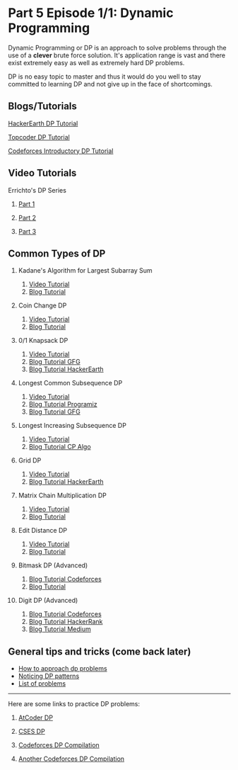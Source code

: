 Part 5 Episode 1/1: Dynamic Programming
=====

Dynamic Programming or DP is an approach to solve problems through the use of a **clever** brute force solution. It's application range is vast and there exist extremely easy as well as extremely hard DP problems.

DP is no easy topic to master and thus it would do you well to stay committed to learning DP and not give up in the face of shortcomings.

Blogs/Tutorials
-----

[HackerEarth DP Tutorial](https://www.hackerearth.com/practice/algorithms/dynamic-programming/introduction-to-dynamic-programming-1/tutorial/)

[Topcoder DP Tutorial](http://www.topcoder.com/community/competitive-programming/tutorials/dynamic-programming-from-novice-to-advanced/)

[Codeforces Introductory DP Tutorial](https://codeforces.com/blog/entry/43256)

Video Tutorials
----

Errichto's DP Series

1. [Part 1](https://www.youtube.com/watch?v=YBSt1jYwVfU)
   
2. [Part 2](https://www.youtube.com/watch?v=1mtvm2ubHCY)
   
3. [Part 3](https://www.youtube.com/watch?v=pwpOC1dph6U)

Common Types of DP
-----

1. Kadane's Algorithm for Largest Subarray Sum
   1. [Video Tutorial](https://www.youtube.com/watch?v=2MmGzdiKR9Y)
   2. [Blog Tutorial](https://medium.com/@rsinghal757/kadanes-algorithm-dynamic-programming-how-and-why-does-it-work-3fd8849ed73d)
   
2. Coin Change DP
   1. [Video Tutorial](https://www.youtube.com/watch?v=1mtvm2ubHCY)
   2. [Blog Tutorial](https://www.geeksforgeeks.org/understanding-the-coin-change-problem-with-dynamic-programming/)

3. 0/1 Knapsack DP
   1. [Video Tutorial](https://www.youtube.com/watch?v=xCbYmUPvc2Q)
   2. [Blog Tutorial GFG](https://www.geeksforgeeks.org/0-1-knapsack-problem-dp-10/)
   3. [Blog Tutorial HackerEarth](https://www.hackerearth.com/practice/notes/the-knapsack-problem/)

4. Longest Common Subsequence DP
   1. [Video Tutorial](https://www.youtube.com/watch?v=ASoaQq66foQ)
   2. [Blog Tutorial Programiz](https://www.programiz.com/dsa/longest-common-subsequence)
   3. [Blog Tutorial GFG](https://www.geeksforgeeks.org/longest-common-subsequence-dp-4/)

5. Longest Increasing Subsequence DP
   1. [Video Tutorial](https://www.youtube.com/watch?v=fV-TF4OvZpk)
   2. [Blog Tutorial CP Algo](https://cp-algorithms.web.app/sequences/longest_increasing_subsequence.html)

6. Grid DP
   1. [Video Tutorial](https://www.youtube.com/watch?v=NL12nchRoUE)
   2. [Blog Tutorial HackerEarth](https://www.hackerearth.com/practice/notes/dynamic-programming-problems-involving-grids/)

7. Matrix Chain Multiplication DP
   1. [Video Tutorial](https://www.youtube.com/watch?v=prx1psByp7U)
   2. [Blog Tutorial](https://www.techiedelight.com/matrix-chain-multiplication/)

8. Edit Distance DP
   1. [Video Tutorial](https://www.youtube.com/watch?v=MiqoA-yF-0M)
   2. [Blog Tutorial](https://www.techiedelight.com/levenshtein-distance-edit-distance-problem/)

9. Bitmask DP (Advanced)
   1.  [Blog Tutorial Codeforces](https://codeforces.com/blog/entry/81516)
   2.  [Blog Tutorial](https://www.hackerearth.com/practice/algorithms/dynamic-programming/bit-masking/tutorial/)

10. Digit DP (Advanced)
    1.  [Blog Tutorial Codeforces](https://codeforces.com/blog/entry/53960)
    2.  [Blog Tutorial HackerRank](https://www.hackerrank.com/topics/digit-dp)
    3.  [Blog Tutorial Medium](https://medium.com/@sim017bawkar/introduction-to-digit-dp-40f0e6c9a77d)

General tips and tricks (come back later)
-----
* [How to approach dp problems](https://leetcode.com/problems/house-robber/discuss/156523/From-good-to-great.-How-to-approach-most-of-DP-problems.)
* [Noticing DP patterns](https://leetcode.com/discuss/general-discussion/475924/my-experience-and-notes-for-learning-dp)
* [List of problems](https://leetcode.com/discuss/general-discussion/662866/Dynamic-Programming-for-Practice-Problems-Patterns-and-Sample-Solutions)

-------

Here are some links to practice DP problems:

1. [AtCoder DP](https://atcoder.jp/contests/dp)

2. [CSES DP](https://cses.fi/problemset/task/1633)

3. [Codeforces DP Compilation](https://codeforces.com/blog/entry/67679)

4. [Another Codeforces DP Compilation](https://codeforces.com/blog/entry/325)